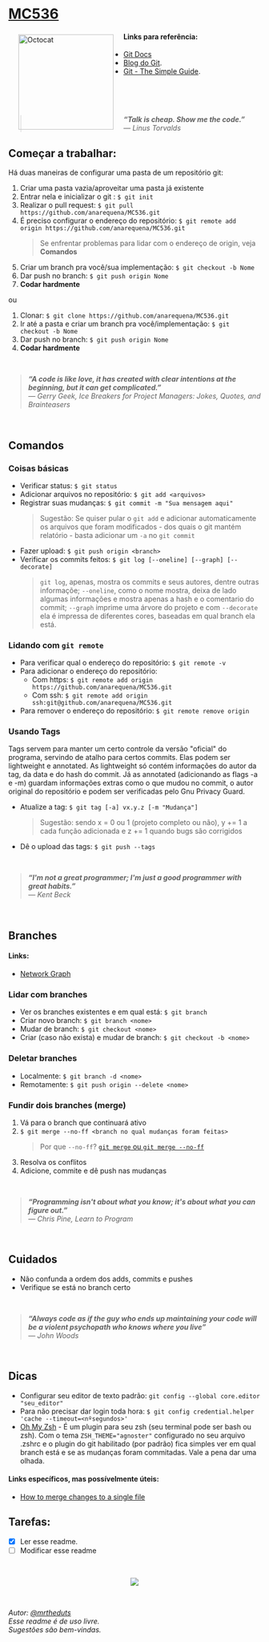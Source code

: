# [MC536](https://drive.google.com/file/d/0B0pg3lMUD6WmckptTXExeHA5OTQ/view)


 <img align = "left" src=https://octodex.github.com/images/baracktocat.jpg width="190" height="190"  hspace="20" vspace="5" alt="Octocat">

#### Links para referência:
- [Git Docs](https://git-scm.com/documentation)
- [Blog do Git](https://git-scm.com/blog).
- [Git - The Simple Guide](http://rogerdudler.github.io/git-guide/).

<br />
<br />
<br />

> ***“Talk is cheap. Show me the code.”** <br /> ― Linus Torvalds*



## Começar a trabalhar:

Há duas maneiras de configurar uma pasta de um repositório git:

1. Criar uma pasta vazia/aproveitar uma pasta já existente
2. Entrar nela e inicializar o git : `$ git init`
3. Realizar o pull request: `$ git pull https://github.com/anarequena/MC536.git`
4. É preciso configurar o endereço do repositório: `$ git remote add origin https://github.com/anarequena/MC536.git`
   >Se enfrentar problemas para lidar com o endereço de origin, veja **Comandos**
5. Criar um branch pra você/sua implementação: `$ git checkout -b Nome`
6. Dar push no branch: `$ git push origin Nome`
7. **Codar hardmente**

ou

1. Clonar: `$ git clone https://github.com/anarequena/MC536.git`
2. Ir até a pasta e criar um branch pra você/implementação: `$ git checkout -b Nome`
3. Dar push no branch: `$ git push origin Nome`
4. **Codar hardmente**

<br />

 >***“A code is like love, it has created with clear intentions at the beginning, but it can get complicated.”** <br />― Gerry Geek, Ice Breakers for Project Managers: Jokes, Quotes, and Brainteasers*

<br />

## Comandos

### Coisas básicas

 - Verificar status: `$ git status`
 - Adicionar arquivos no repositório: `$ git add <arquivos>`
 - Registrar suas mudanças: `$ git commit -m "Sua mensagem aqui"`
     >Sugestão: Se quiser pular o `git add` e adicionar automaticamente os arquivos que foram modificados - dos quais o git mantém relatório - basta adicionar um `-a` no `git commit`
 - Fazer upload: `$ git push origin <branch>`
 - Verificar os commits feitos: `$ git log [--oneline] [--graph] [--decorate]`
    >`git log`, apenas, mostra os commits e seus autores, dentre outras informaçõe; `--oneline`, como o nome mostra, deixa de lado algumas informações e mostra apenas a hash e o comentario do commit; `--graph` imprime uma árvore do projeto e com `--decorate` ela é impressa de diferentes cores, baseadas em qual branch ela está.
    
### Lidando com `git remote`
 - Para verificar qual o endereço do repositório: `$ git remote -v`
 - Para adicionar o endereço do repositório:
   - Com https: `$ git remote add origin https://github.com/anarequena/MC536.git`
   - Com ssh: `$ git remote add origin ssh:git@github.com/anarequena/MC536.git`
 - Para remover o endereço do repositório: `$ git remote remove origin`

### Usando Tags

Tags servem para manter um certo controle da versão "oficial" do programa, servindo de atalho para certos commits. Elas podem ser lightweight e annotated. As lightweight só contém informações do autor da tag, da data e do hash do commit. Já as annotated (adicionando as flags -a e -m) guardam informações extras como o que mudou no commit, o autor original do repositório e podem ser verificadas pelo Gnu Privacy Guard.

 - Atualize a tag: `$ git tag [-a] vx.y.z [-m "Mudança"]`
 
    >Sugestão: sendo x = 0 ou 1 (projeto completo ou não), y += 1 a cada função adicionada e z += 1 quando bugs são corrigidos
    
  - Dê o upload das tags: `$ git push --tags`

<br />

 >***“I'm not a great programmer; I'm just a good programmer with great habits.”** <br /> ― Kent Beck*
 
 <br />

## Branches

#### Links:
 - [Network Graph](https://github.com/blog/39-say-hello-to-the-network-graph-visualizer)

### Lidar com branches

 - Ver os branches existentes e em qual está: `$ git branch`
 - Criar novo branch: `$ git branch <nome>`
 - Mudar de branch: `$ git checkout <nome>`
 - Criar (caso não exista) e mudar de branch: `$ git checkout -b <nome>`
 
### Deletar branches

- Localmente: `$ git branch -d <nome>`
- Remotamente: `$ git push origin --delete <nome>`
 
### Fundir dois branches (merge)

1. Vá para o branch que continuará ativo
2. `$ git merge --no-ff <branch no qual mudanças foram feitas>`
    >Por que `--no-ff`? [`git merge` ou `git merge --no-ff`](http://stackoverflow.com/questions/9069061/what-is-the-difference-between-git-merge-and-git-merge-no-ff)
3. Resolva os conflitos
4. Adicione, commite e dê push nas mudanças
 
<br />
 
 > ***“Programming isn't about what you know; it's about what you can figure out.”** <br />― Chris Pine, Learn to Program*
 
<br />
 
## Cuidados

- Não confunda a ordem dos adds, commits e pushes
- Verifique se está no branch certo

<br />

 > ***“Always code as if the guy who ends up maintaining your code will be a violent psychopath who knows where you live”** <br />― John Woods*
 
<br />
 
## Dicas

 - Configurar seu editor de texto padrão: `git config --global core.editor "seu_editor"`
 - Para não precisar dar login toda hora: `$ git config credential.helper 'cache --timeout=<nºsegundos>'`
 - [Oh My Zsh](https://github.com/robbyrussell/oh-my-zsh) - É um plugin para seu zsh (seu terminal pode ser bash ou zsh). Com o tema `ZSH_THEME="agnoster"` configurado no seu arquivo .zshrc e o plugin do git habilitado (por padrão) fica simples ver em qual branch está e se as mudanças foram commitadas. Vale a pena dar uma olhada.
 

#### Links específicos, mas possívelmente úteis:
 - [How to merge changes to a single file](http://stackoverflow.com/questions/10784523/how-do-i-merge-changes-to-a-single-file-rather-than-merging-commits)


## Tarefas:
- [X] Ler esse readme.
- [ ] Modificar esse readme

<br />

<p align="center"> 
 <a href=https://imgs.xkcd.com/comics/new_bug.png><img src=https://imgs.xkcd.com/comics/new_bug.png a=https://imgs.xkcd.com/comics/new_bug.png></a>
</p>
<br />

*Autor: [@mrtheduts](https://github.com/mrtheduts/)*<br />
*Esse readme é de uso livre.* <br />
*Sugestões são bem-vindas.*

